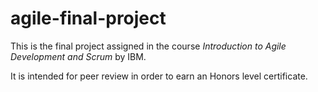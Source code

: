 # agile-final-project

This is the final project assigned in the course _Introduction to Agile Development and Scrum_ by IBM.

It is intended for peer review in order to earn an Honors level certificate.  
